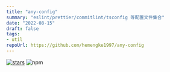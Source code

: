 ```yaml
---
title: "any-config"
summary: "eslint/prettier/commitlint/tsconfig 等配置文件集合"
date: "2022-08-15"
draft: false
tags:
- util
repoUrl: https://github.com/hemengke1997/any-config
---
```


[![stars](https://img.shields.io/github/stars/hemengke1997/any-config.svg?style=social&label=Stars)](https://github.com/hemengke1997/any-config)
![npm](https://img.shields.io/npm/v/@minko-fe/any-config?labelColor=rgb(104%2C%20104%2C%20104)&color=rgb(20%20158%20202%2F%201))
